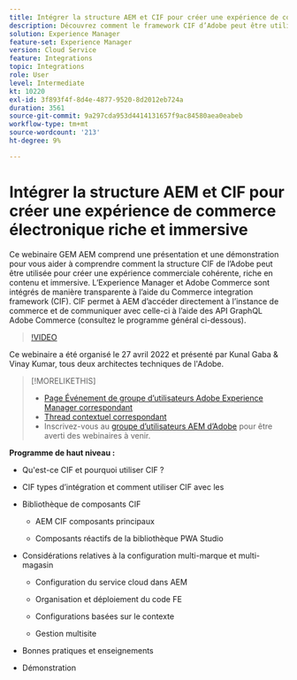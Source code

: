 ```yaml
---
title: Intégrer la structure AEM et CIF pour créer une expérience de commerce électronique riche et immersive
description: Découvrez comment le framework CIF d’Adobe peut être utilisé pour créer une expérience commerciale cohérente, riche en contenu et immersive.
solution: Experience Manager
feature-set: Experience Manager
version: Cloud Service
feature: Integrations
topic: Integrations
role: User
level: Intermediate
kt: 10220
exl-id: 3f893f4f-8d4e-4877-9520-8d2012eb724a
duration: 3561
source-git-commit: 9a297cda953d4414131657f9ac84580aea0eabeb
workflow-type: tm+mt
source-wordcount: '213'
ht-degree: 9%

---
```


# Intégrer la structure AEM et CIF pour créer une expérience de commerce électronique riche et immersive

Ce webinaire GEM AEM comprend une présentation et une démonstration pour vous aider à comprendre comment la structure CIF de l’Adobe peut être utilisée pour créer une expérience commerciale cohérente, riche en contenu et immersive. L’Experience Manager et Adobe Commerce sont intégrés de manière transparente à l’aide du Commerce integration framework (CIF). CIF permet à AEM d’accéder directement à l’instance de commerce et de communiquer avec celle-ci à l’aide des API GraphQL Adobe Commerce (consultez le programme général ci-dessous).

>[!VIDEO](https://video.tv.adobe.com/v/342565/?quality=12&learn=on)

Ce webinaire a été organisé le 27 avril 2022 et présenté par Kunal Gaba &amp; Vinay Kumar, tous deux architectes techniques de l&#39;Adobe.

>[!MORELIKETHIS]
>
>* [Page Événement de groupe d’utilisateurs Adobe Experience Manager correspondant](https://adobe.ly/3O0uXl5/)
>* [Thread contextuel correspondant](https://adobe.ly/3jorz5r)
>* Inscrivez-vous au [groupe d’utilisateurs AEM d’Adobe](https://aem-augs.adobe.com/) pour être averti des webinaires à venir.

**Programme de haut niveau :**

* Qu&#39;est-ce CIF et pourquoi utiliser CIF ?

* CIF types d’intégration et comment utiliser CIF avec les 

* Bibliothèque de composants CIF

   * AEM CIF composants principaux

   * Composants réactifs de la bibliothèque PWA Studio

* Considérations relatives à la configuration multi-marque et multi-magasin

   * Configuration du service cloud dans AEM

   * Organisation et déploiement du code FE

   * Configurations basées sur le contexte

   * Gestion multisite

* Bonnes pratiques et enseignements

* Démonstration
